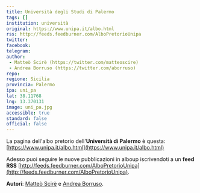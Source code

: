```yaml
---
title: Università degli Studi di Palermo
tags: []
institution: università
original: https://www.unipa.it/albo.html
rss: http://feeds.feedburner.com/AlboPretorioUnipa
twitter: 
facebook: 
telegram: 
author:
 - Matteò Scirè (https://twitter.com/matteoscire)
 - Andrea Borruso (https://twitter.com/aborruso)
repo: 
regione: Sicilia
provincia: Palermo
ipa: uni_pa
lat: 38.11768
lng: 13.370131
image: uni_pa.jpg
accessible: true
standard: false
official: false
---
```


La pagina dell'albo pretorio dell'**Università di Palermo** è questa: [https://www.unipa.it/albo.html](https://www.unipa.it/albo.html)

Adesso puoi seguire le nuove pubblicazioni in alboup iscrivendoti a un **feed RSS** [http://feeds.feedburner.com/AlboPretorioUnipa](http://feeds.feedburner.com/AlboPretorioUnipa).

**Autori**: [Matteò Scirè](matteoscire) e [Andrea Borruso](https://twitter.com/aborruso).